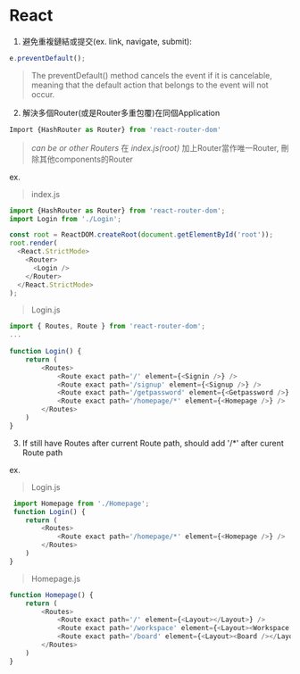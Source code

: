 # React
1. 避免重複鏈結或提交(ex. link, navigate, submit): 
``` javascript
e.preventDefault();
```
> The preventDefault() method cancels the event if it is cancelable, meaning that the default action that belongs to the event will not occur.
2. 解決多個Router(或是Router多重包覆)在同個Application
``` javascript
Import {HashRouter as Router} from 'react-router-dom'   
```
> *<HashRouter> can be <BrowserRouter> or other Routers*
在 *index.js(root)* 加上Router當作唯一Router, 刪除其他components的Router  

ex.
> index.js
```javascript
import {HashRouter as Router} from 'react-router-dom'; 
import Login from './Login';

const root = ReactDOM.createRoot(document.getElementById('root'));
root.render(
  <React.StrictMode>
    <Router>
      <Login />
    </Router>
  </React.StrictMode>
);
```
> Login.js
```javascript
import { Routes, Route } from 'react-router-dom';
...
    
function Login() {
    return (
        <Routes>
            <Route exact path='/' element={<Signin />} />
            <Route exact path='/signup' element={<Signup />} />
            <Route exact path='/getpassword' element={<Getpassword />} />
            <Route exact path='/homepage/*' element={<Homepage />} />  
        </Routes>
    )
}
```
    
3. If still have Routes after current Route path, should add '/*' after curent Route path

ex.
> Login.js
```javascript
 import Homepage from './Homepage';
 function Login() {
    return (
        <Routes>
            <Route exact path='/homepage/*' element={<Homepage />} />  
        </Routes>
    )
}  
```
> Homepage.js
```javascript
function Homepage() {
    return (
        <Routes>
            <Route exact path='/' element={<Layout></Layout>} />
            <Route exact path='/workspace' element={<Layout><Workspace /></Layout>} />
            <Route exact path='/board' element={<Layout><Board /></Layout>} />
        </Routes>
    )
}
```

